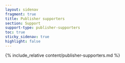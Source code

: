 ```yaml
---
layout: sidenav
fragment: true
title: Publisher supporters
section: Support
support-type: publisher-supporters
toc: true
sticky_sidenav: true
highlight: false
---
```


{% include_relative content/publisher-supporters.md %}
